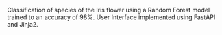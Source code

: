 Classification of species of the Iris flower using a Random Forest model trained to an accuracy of 98%.
User Interface implemented using FastAPI and Jinja2.
